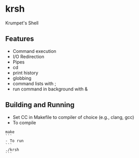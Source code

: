 # krsh
Krumpet's Shell

## Features
- Command execution
- I/O Redirection
- Pipes
- cd
- print history
- globbing
- command lists with ;
- run command in background with &

## Building and Running
- Set CC in Makefile to compiler of choice (e.g., clang, gcc)
- To compile
````
make
```
- To run
```
./krsh
```
